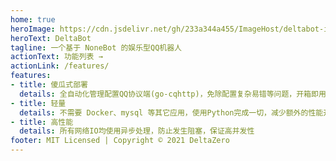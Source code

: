 ```yaml
---
home: true
heroImage: https://cdn.jsdelivr.net/gh/233a344a455/ImageHost/deltabot-icon.png
heroText: DeltaBot
tagline: 一个基于 NoneBot 的娱乐型QQ机器人
actionText: 功能列表 →
actionLink: /features/
features:
- title: 傻瓜式部署
  details: 全自动化管理配置QQ协议端(go-cqhttp)，免除配置复杂易错等问题，开箱即用
- title: 轻量
  details: 不需要 Docker、mysql 等其它应用，使用Python完成一切，减少额外的性能开销
- title: 高性能
  details: 所有网络IO均使用异步处理，防止发生阻塞，保证高并发性
footer: MIT Licensed | Copyright © 2021 DeltaZero
---
```

